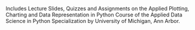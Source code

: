 Includes Lecture Slides, Quizzes and Assignments on the Applied Plotting, Charting and Data Representation in Python Course of the Applied Data Science in Python Specialization by University of Michigan, Ann Arbor.
